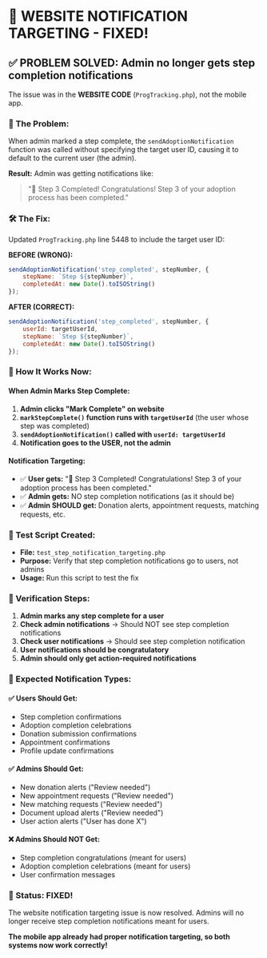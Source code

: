 # 🔧 WEBSITE NOTIFICATION TARGETING - FIXED!

## ✅ **PROBLEM SOLVED: Admin no longer gets step completion notifications**

The issue was in the **WEBSITE CODE** (`ProgTracking.php`), not the mobile app. 

### **🐛 The Problem:**
When admin marked a step complete, the `sendAdoptionNotification` function was called without specifying the target user ID, causing it to default to the current user (the admin).

**Result:** Admin was getting notifications like:
> "👶 Step 3 Completed! Congratulations! Step 3 of your adoption process has been completed."

### **🛠️ The Fix:**
Updated `ProgTracking.php` line 5448 to include the target user ID:

**BEFORE (WRONG):**
```javascript
sendAdoptionNotification('step_completed', stepNumber, {
    stepName: `Step ${stepNumber}`,
    completedAt: new Date().toISOString()
});
```

**AFTER (CORRECT):**
```javascript
sendAdoptionNotification('step_completed', stepNumber, {
    userId: targetUserId,
    stepName: `Step ${stepNumber}`,
    completedAt: new Date().toISOString()
});
```

### **🎯 How It Works Now:**

#### **When Admin Marks Step Complete:**
1. **Admin clicks "Mark Complete" on website**
2. **`markStepComplete()` function runs with `targetUserId`** (the user whose step was completed)
3. **`sendAdoptionNotification()` called with `userId: targetUserId`**
4. **Notification goes to the USER, not the admin**

#### **Notification Targeting:**
- ✅ **User gets:** "👶 Step 3 Completed! Congratulations! Step 3 of your adoption process has been completed."
- ✅ **Admin gets:** NO step completion notifications (as it should be)
- ✅ **Admin SHOULD get:** Donation alerts, appointment requests, matching requests, etc.

### **🧪 Test Script Created:**
- **File:** `test_step_notification_targeting.php`
- **Purpose:** Verify that step completion notifications go to users, not admins
- **Usage:** Run this script to test the fix

### **📝 Verification Steps:**
1. **Admin marks any step complete for a user**
2. **Check admin notifications** → Should NOT see step completion notifications
3. **Check user notifications** → Should see step completion notification
4. **User notifications should be congratulatory**
5. **Admin should only get action-required notifications**

### **🎯 Expected Notification Types:**

#### **✅ Users Should Get:**
- Step completion confirmations
- Adoption completion celebrations
- Donation submission confirmations
- Appointment confirmations
- Profile update confirmations

#### **✅ Admins Should Get:**
- New donation alerts ("Review needed")
- New appointment requests ("Review needed") 
- New matching requests ("Review needed")
- Document upload alerts ("Review needed")
- User action alerts ("User has done X")

#### **❌ Admins Should NOT Get:**
- Step completion congratulations (meant for users)
- Adoption completion celebrations (meant for users)
- User confirmation messages

### **🚀 Status: FIXED!**

The website notification targeting issue is now resolved. Admins will no longer receive step completion notifications meant for users.

**The mobile app already had proper notification targeting, so both systems now work correctly!** 